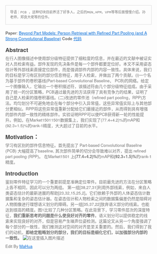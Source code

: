 <html lang="en"><head>
    <meta charset="UTF-8">
    <title></title>
<style id="system" type="text/css">h1,h2,h3,h4,h5,h6,p,blockquote {    margin: 0;    padding: 0;}body {    font-family: "Helvetica Neue", Helvetica, "Hiragino Sans GB", Arial, sans-serif;    font-size: 13px;    line-height: 18px;    color: #737373;    margin: 10px 13px 10px 13px;}a {    color: #0069d6;}a:hover {    color: #0050a3;    text-decoration: none;}a img {    border: none;}p {    margin-bottom: 9px;}h1,h2,h3,h4,h5,h6 {    color: #404040;    line-height: 36px;}h1 {    margin-bottom: 18px;    font-size: 30px;}h2 {    font-size: 24px;}h3 {    font-size: 18px;}h4 {    font-size: 16px;}h5 {    font-size: 14px;}h6 {    font-size: 13px;}hr {    margin: 0 0 19px;    border: 0;    border-bottom: 1px solid #ccc;}blockquote {    padding: 13px 13px 21px 15px;    margin-bottom: 18px;    font-family:georgia,serif;    font-style: italic;}blockquote:before {    content:"C";    font-size:40px;    margin-left:-10px;    font-family:georgia,serif;    color:#eee;}blockquote p {    font-size: 14px;    font-weight: 300;    line-height: 18px;    margin-bottom: 0;    font-style: italic;}code, pre {    font-family: Monaco, Andale Mono, Courier New, monospace;}code {    background-color: #fee9cc;    color: rgba(0, 0, 0, 0.75);    padding: 1px 3px;    font-size: 12px;    -webkit-border-radius: 3px;    -moz-border-radius: 3px;    border-radius: 3px;}pre {    display: block;    padding: 14px;    margin: 0 0 18px;    line-height: 16px;    font-size: 11px;    border: 1px solid #d9d9d9;    white-space: pre-wrap;    word-wrap: break-word;}pre code {    background-color: #fff;    color:#737373;    font-size: 11px;    padding: 0;}@media screen and (min-width: 768px) {    body {        width: 748px;        margin:10px auto;    }}</style><style id="custom" type="text/css"></style></head>
<body><pre><code>导语：PCB ，这种切块目前养活了好多人。之后的MGN,HPM，VPM等等后面慢慢介绍。孙老师，郑良大佬等的佳作。</code></pre>
<p><strong>Paper</strong>:   <a href="http://openaccess.thecvf.com/content_ECCV_2018/html/Yifan_Sun_Beyond_Part_Models_ECCV_2018_paper.html">Beyond Part Models: Person Retrieval with Refined Part Pooling (and A Strong Convolutional Baseline)</a>
<strong>Code</strong> <a href="https://github.com/huanghoujing/beyond-part-models">代码</a>

</p>
<h3>Abstract</h3>
<p>在行人图像描述中使用部分级特征提供了细粒度的信息，并在最近的文献中被证实对人员检索有益。部件发现的先决条件是每一个部件都要定位好。本文不采用姿态估计等外部线索直接定位部件，而是强调部件内部的内容一致性。具体来说，我们的目标是学习有区别的部分信息特征，用于人检索，并做出了两个贡献。(i)一个名为基于部件的卷积基线(Part-based Convolutional Baseline， PCB)的网络。给定一个图像输入，它输出一个卷积描述符，该描述符由几个部分级特征组成。由于采用了统一的分区策略，PCB通过最先进的方法获得了具有竞争力的结果，证明了自己是人检索的强卷积基线。(二)改进的零件池（refined part pooling，RPP)方法。均匀划分不可避免地会在每个部分中引入异常值，这些异常值实际上与其他部分更相似。RPP将这些异常值重新分配给它们最接近的部件，从而得到具有增强的部件内部一致性的精练部件。实验证明RPP可以使PCB获得新一轮的性能提升。例如，在Market15011501数据集上，我们实现了(77.4+4.2)%的mAP和(92.3+1.5)%的rank-1精度，大大超过了目前的水平。
</p>
<h3>Motivation：</h3>
<p>学习有区别的部件信息特征。首先提出了 Part-based Convolutional Baseline (PCB) 大幅提高了baseline, 其次部件简单的切分会导致难以对齐，提出 refined part pooling (RPP)。 在Market1501 上<strong>(77.4+4.2)%</strong>的mAP和<strong>(92.3+1.5)%</strong>的rank-1精度。

</p>
<h3>Introduction</h3>
<p> 鉴别零件特征学习的一个重要前提是准确定位零件。目前最先进的方法在分区策略上各不相同，因此可以分为两组。
第一组[38,27,31]利用外部线索，例如，来自人类姿态估计的最新进展的帮助[23,32,15,25,2]。它们依赖于外部的人体姿态估计数据集和复杂的姿态估计器。在姿态估计和人物检索之间的数据集偏差仍然是阻碍对人物图像进行理想语义划分的障碍。另一组[35,37,22]放弃语义部分的线索。也能达到很高的精度。图1比较了几种分区策略。在此背景下，学习零件层次的深度特征，<strong>我们重新思考的问题是什么使良好对齐的零件</strong>。语义划分可以提供稳定的线索来实现良好的对齐，但是容易产生噪声位姿检测。这篇论文从另一个角度强调了每个部分的一致性，我们推测这对空间的对齐是至关重要的。然后，我们得到了我们的动机，<strong>即给定粗略划分的部分，我们的目标是细化它们，以加强部分内部的一致性。</strong>
<img src="https://img-blog.csdnimg.cn/20191210194646625.png?x-oss-process=image/watermark,type_ZmFuZ3poZW5naGVpdGk,shadow_10,text_aHR0cHM6Ly9ibG9nLmNzZG4ubmV0L3FxXzE3NDAzNjE3,size_16,color_FFFFFF,t_70" alt="在这里插入图片描述">

</p>
<p>Edit By <a href="http://mahua.jser.me">MaHua</a></p>
</body></html>